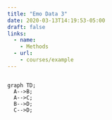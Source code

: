 ```yaml
---
title: "Emo Data 3"
date: 2020-03-13T14:19:53-05:00
draft: false
links:
  - name:
    - Methods
  - url: 
    - courses/example
---
```


```mermaid 

graph TD;
  A-->B;   
  A-->C; 
  B-->D;
  C-->D;
```
